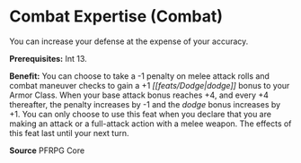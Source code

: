 ﻿---
cssclass: [feats]

---
# Combat Expertise (Combat)

You can increase your defense at the expense of your accuracy.

**Prerequisites:** Int 13.

**Benefit:** You can choose to take a -1 penalty on melee attack rolls and combat maneuver checks to gain a +1 _[[feats/Dodge|dodge]]_ bonus to your Armor Class. When your base attack bonus reaches +4, and every +4 thereafter, the penalty increases by -1 and the _dodge_ bonus increases by +1. You can only choose to use this feat when you declare that you are making an attack or a full-attack action with a melee weapon. The effects of this feat last until your next turn.

**Source** PFRPG Core